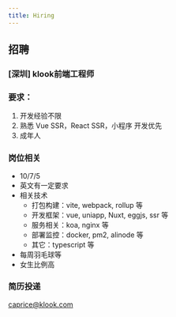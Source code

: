 ```yaml
---
title: Hiring
---
```


## 招聘

### [深圳] klook前端工程师
### 要求：
1. 开发经验不限
2. 熟悉 Vue SSR，React SSR，小程序 开发优先
3. 成年人
### 岗位相关
* 10/7/5
* 英文有一定要求
* 相关技术
    * 打包构建：vite, webpack, rollup 等
    * 开发框架：vue, uniapp, Nuxt, eggjs, ssr 等
    * 服务相关：koa, nginx 等
    * 部署监控：docker, pm2, alinode 等
    * 其它：typescript 等
* 每周羽毛球等
* 女生比例高
### 简历投递
caprice@klook.com
